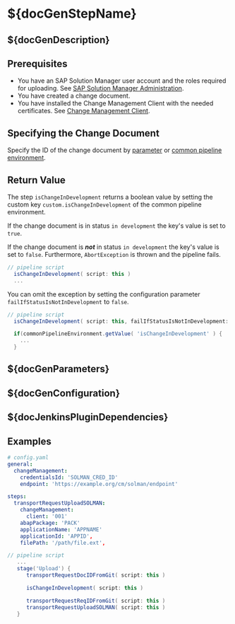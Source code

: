 # ${docGenStepName}

## ${docGenDescription}

## Prerequisites

* You have an SAP Solution Manager user account and the roles required for uploading. See [SAP Solution Manager Administration](https://help.sap.com/viewer/c413647f87a54db59d18cb074ce3dafd/7.2.12/en-US/11505ddff03c4d74976dae648743e10e.html).
* You have created a change document.
* You have installed the Change Management Client with the needed certificates. See [Change Management Client](transportRequestUploadSOLMAN.md#Change-Management-Client).

## Specifying the Change Document

Specify the ID of the change document by [parameter](transportRequestUploadSOLMAN#By-Step-Parameter) or [common pipeline environment](transportRequestUploadSOLMAN#Common-Pipeline-Environment).

## Return Value

The step `isChangeInDevelopment` returns a boolean value by setting the custom key
`custom.isChangeInDevelopment` of the common pipeline environment.

If the change document is in status `in development` the key's value is set to `true`.

If the change document is _**not**_ in status `in development` the key's value is set to `false`. Furthermore, `AbortException` is thrown and the pipeline fails.

```groovy
// pipeline script
  isChangeInDevelopment( script: this )
  ...
```

You can omit the exception by setting the configuration parameter `failIfStatusIsNotInDevelopment` to `false`.

```groovy
// pipeline script
  isChangeInDevelopment( script: this, failIfStatusIsNotInDevelopment: false )

  if(commonPipelineEnvironment.getValue( 'isChangeInDevelopment' ) {
    ...
  }
```

## ${docGenParameters}

## ${docGenConfiguration}

## ${docJenkinsPluginDependencies}

## Examples

```yaml
# config.yaml
general:
  changeManagement:
    credentialsId: 'SOLMAN_CRED_ID'
    endpoint: 'https://example.org/cm/solman/endpoint'

steps:
  transportRequestUploadSOLMAN:
    changeManagement:
      client: '001'
    abapPackage: 'PACK'
    applicationName: 'APPNAME'
    applicationId: 'APPID',
    filePath: '/path/file.ext',
```

```groovy
// pipeline script
   ...
   stage('Upload') {
      transportRequestDocIDFromGit( script: this )

      isChangeInDevelopment( script: this )

      transportRequestReqIDFromGit( script: this )
      transportRequestUploadSOLMAN( script: this )
   }
```
